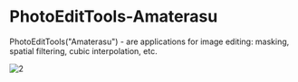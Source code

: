 # PhotoEditTools-Amaterasu
PhotoEditTools("Amaterasu") - are applications for image editing: masking, spatial filtering, cubic interpolation, etc.

![2](https://user-images.githubusercontent.com/46007591/120105134-5579d100-c160-11eb-8cc1-f2989464efc3.png)

